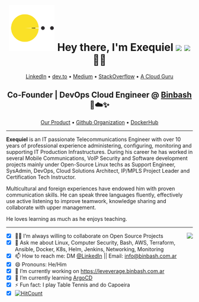 <h1 align="center"> 
 <img src="https://raw.githubusercontent.com/Aniket965/Aniket965/master/pacman.svg?sanitize=true" width="124">
 Hey there, I'm Exequiel 
 <img src="https://github.com/TheDudeThatCode/TheDudeThatCode/blob/master/Assets/Hi.gif" width="29px">
 <img src="https://github.com/TheDudeThatCode/TheDudeThatCode/blob/master/Assets/Earth.gif" width="24px">
 👨‍💻
</h1>
<p align="center">
  <a href="https://www.linkedin.com/in/barrireroexequiel/">LinkedIn</a> •
  <a href="https://dev.to/exequielrafaela">dev.to</a> •
  <a href="https://medium.com/@exequiel.barrirero">Medium</a> •
  <a href="https://stackoverflow.com/users/2033312/exequiel-barrirero">StackOverflow</a> •
  <a href="https://learn.acloud.guru/profile/exequielrafaela">A Cloud Guru</a> 
</p>

<h2 align="center"> 
 Co-Founder | DevOps Cloud Engineer @ <a href="https://www.binbash.com.com">Binbash</a> 🚀☁️✨</h2>
<p align="center">
  <a href="https://leverage.binbash.com.com">Our Product</a> •
  <a href="https://github.com/binbashar">Github Organization</a> •
  <a href="https://cloud.docker.com/u/binbash/repository/list">DockerHub</a> 
</p>

---

**Exequiel** is an IT passionate Telecommunications Engineer with over 10 years of professional experience administering, configuring, monitoring and supporting IT Production Infrastructures. During his career he has worked in several Mobile Communications, VoIP Security and Software development projects mainly under Open-Source Linux techs as Support Engineer, SysAdmin, DevOps, Cloud Solutions Architect, IP/MPLS Project Leader and Certification Tech Instructor.

Multicultural and foreign experiences have endowed him with proven communication skills. He can speak three languages fluently, effectively use active listening to improve teamwork, knowledge sharing and collaborate with upper management.

He loves learning as much as he enjoys teaching.

---
<img align='right' src="https://github-readme-stats.vercel.app/api?username=exequielrafaela&show_icons=true&title_color=fff&icon_color=79ff97&text_color=9f9f9f&bg_color=151515">

- [x] 👨‍💻 I’m always willing to collaborate on Open Source Projects
- [x] 💬 Ask me about Linux, Computer Security, Bash, AWS, Terraform, Ansible, Docker, K8s, Helm, Jenkins, Networking, Monitoring
- [x] 📫 How to reach me: DM [@LinkedIn](https://www.linkedin.com/in/barrireroexequiel) || Email: info@binbash.com.ar
- [x] 😄 Pronouns: He/Him
- [x] 🔭 I’m currently working on https://leveverage.binbash.com.ar
- [x] 🌱 I’m currently learning [ArgoCD](https://argoproj.github.io/argo-cd/)
- [x] ⚡ Fun fact: I play Table Tennis and do Capoeira
- [x] [![HitCount](http://hits.dwyl.com/exequielrafaela/exequielrafaela.svg)](http://hits.dwyl.com/exequielrafaela/exequielrafaela)
